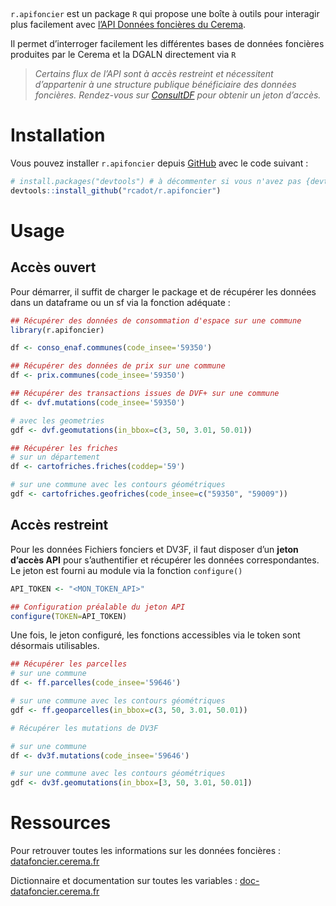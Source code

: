 
<!-- README.md is generated from README.Rmd. Please edit that file -->

   

`r.apifoncier` est un package `R` qui propose une boîte à outils pour
interagir plus facilement avec [l’API Données foncières du
Cerema](https://apidf-preprod.cerema.fr/).

Il permet d’interroger facilement les différentes bases de données
foncières produites par le Cerema et la DGALN directement via `R`

> *Certains flux de l’API sont à accès restreint et nécessitent
> d’appartenir à une structure publique bénéficiaire des données
> foncières. Rendez-vous sur
> [ConsultDF](https://consultdf.cerema.fr/consultdf/services/apidf) pour
> obtenir un jeton d’accès.*

# Installation

Vous pouvez installer `r.apifoncier` depuis
[GitHub](https://github.com/) avec le code suivant :

``` r
# install.packages("devtools") # à décommenter si vous n'avez pas {devtools} d'installé
devtools::install_github("rcadot/r.apifoncier")
```

# Usage

## Accès ouvert

Pour démarrer, il suffit de charger le package et de récupérer les
données dans un dataframe ou un sf via la fonction adéquate :

``` r
## Récupérer des données de consommation d'espace sur une commune
library(r.apifoncier)

df <- conso_enaf.communes(code_insee='59350')
```

``` r
## Récupérer des données de prix sur une commune
df <- prix.communes(code_insee='59350')
```

``` r
## Récupérer des transactions issues de DVF+ sur une commune
df <- dvf.mutations(code_insee='59350')

# avec les geometries
gdf <- dvf.geomutations(in_bbox=c(3, 50, 3.01, 50.01))
```

``` r
## Récupérer les friches
# sur un département
df <- cartofriches.friches(coddep='59')

# sur une commune avec les contours géométriques
gdf <- cartofriches.geofriches(code_insee=c("59350", "59009"))
```

## Accès restreint

Pour les données Fichiers fonciers et DV3F, il faut disposer d’un
**jeton d’accès API** pour s’authentifier et récupérer les données
correspondantes. Le jeton est fourni au module via la fonction
`configure()`

``` r
API_TOKEN <- "<MON_TOKEN_API>"

## Configuration préalable du jeton API
configure(TOKEN=API_TOKEN)
```

Une fois, le jeton configuré, les fonctions accessibles via le token
sont désormais utilisables.

``` r
## Récupérer les parcelles
# sur une commune
df <- ff.parcelles(code_insee='59646')

# sur une commune avec les contours géométriques
gdf <- ff.geoparcelles(in_bbox=c(3, 50, 3.01, 50.01))
```

``` r
# Récupérer les mutations de DV3F

# sur une commune
df <- dv3f.mutations(code_insee='59646')

# sur une commune avec les contours géométriques
gdf <- dv3f.geomutations(in_bbox=[3, 50, 3.01, 50.01])
```

# Ressources

Pour retrouver toutes les informations sur les données foncières :
[datafoncier.cerema.fr](https://datafoncier.cerema.fr/)

Dictionnaire et documentation sur toutes les variables :
[doc-datafoncier.cerema.fr](doc-datafoncier.cerema.fr)
